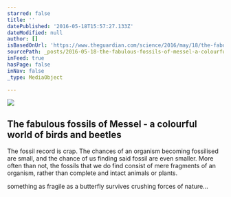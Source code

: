 ```yaml
---
starred: false
title: ''
datePublished: '2016-05-18T15:57:27.133Z'
dateModified: null
author: []
isBasedOnUrl: 'https://www.theguardian.com/science/2016/may/18/the-fabulous-fossils-of-messel-a-colourful-world-of-birds-and-beetles'
sourcePath: _posts/2016-05-18-the-fabulous-fossils-of-messel-a-colourful-world-of-birds.md
inFeed: true
hasPage: false
inNav: false
_type: MediaObject

---
```

<article style=""><img src="https://i.guim.co.uk/img/media/36086c9ac3ddd6124df8bf06b8d184285a3fdc43/0_763_2480_1488/2480.jpg?w=1200&amp;q=55&amp;auto=format&amp;usm=12&amp;fit=max&amp;s=eb323fdc61f73b7bea53658047ef22b7" /><h1>The fabulous fossils of Messel - a colourful world of birds and beetles</h1><p>The fossil record is crap. The chances of an organism becoming fossilised are small, and the chance of us finding said fossil are even smaller. More often than not, the fossils that we do find consist of mere fragments of an organism, rather than complete and intact animals or plants.</p></article>

something as fragile as a butterfly survives crushing forces of nature...